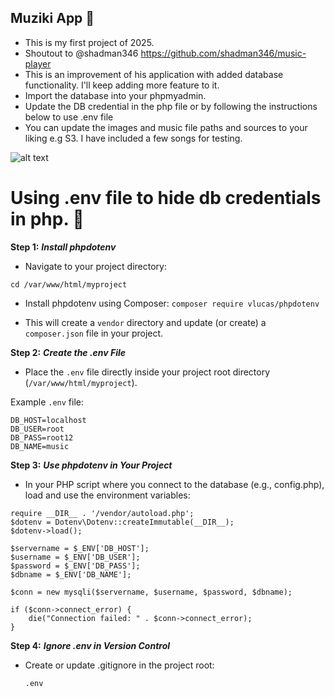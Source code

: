 ## Muziki App 🎼
- This is my first project of 2025. 
- Shoutout to @shadman346 https://github.com/shadman346/music-player 
- This is an improvement of his application with added database functionality. I'll keep adding more feature to it.
- Import the database into your phpmyadmin.
- Update the DB credential in the php file or by following the instructions below to use .env file
- You can update the images and music file paths and sources to your liking e.g S3. I have included a few songs for testing.

![alt text](https://github.com/stevenodu/muziki/images/muziki.png?raw=true)

# Using .env file to hide db credentials in php. 📑

**Step 1:** ***Install phpdotenv***
- Navigate to your project directory:

`cd /var/www/html/myproject`

- Install phpdotenv using Composer:
`composer require vlucas/phpdotenv`

- This will create a `vendor` directory and update (or create) a `composer.json` file in your project.


**Step 2:** ***Create the .env File***
- Place the `.env` file directly inside your project root directory (`/var/www/html/myproject`).

Example `.env` file:

```
DB_HOST=localhost
DB_USER=root
DB_PASS=root12
DB_NAME=music
```


**Step 3:** ***Use phpdotenv in Your Project***
- In your PHP script where you connect to the database (e.g., config.php), load and use the environment variables:

```
require __DIR__ . '/vendor/autoload.php';
$dotenv = Dotenv\Dotenv::createImmutable(__DIR__);
$dotenv->load();

$servername = $_ENV['DB_HOST'];
$username = $_ENV['DB_USER'];
$password = $_ENV['DB_PASS'];
$dbname = $_ENV['DB_NAME'];

$conn = new mysqli($servername, $username, $password, $dbname);

if ($conn->connect_error) {
    die("Connection failed: " . $conn->connect_error);
}
```


**Step 4:** ***Ignore .env in Version Control***
- Create or update .gitignore in the project root:

   `.env`
